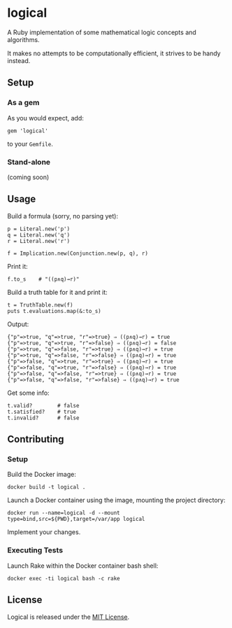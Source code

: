 # logical

A Ruby implementation of some mathematical logic concepts and algorithms.

It makes no attempts to be computationally efficient, it strives to be handy instead.

## Setup
### As a gem
As you would expect, add:

    gem 'logical'
to your `Gemfile`.

### Stand-alone
(coming soon)

## Usage
Build a formula (sorry, no parsing yet):

    p = Literal.new('p')
    q = Literal.new('q')
    r = Literal.new('r')

    f = Implication.new(Conjunction.new(p, q), r)
Print it:

    f.to_s    # "((p∧q)→r)"

Build a truth table for it and print it:

    t = TruthTable.new(f)
    puts t.evaluations.map(&:to_s)
Output:

    {"p"=>true, "q"=>true, "r"=>true} ⇒ ((p∧q)→r) = true
    {"p"=>true, "q"=>true, "r"=>false} ⇒ ((p∧q)→r) = false
    {"p"=>true, "q"=>false, "r"=>true} ⇒ ((p∧q)→r) = true
    {"p"=>true, "q"=>false, "r"=>false} ⇒ ((p∧q)→r) = true
    {"p"=>false, "q"=>true, "r"=>true} ⇒ ((p∧q)→r) = true
    {"p"=>false, "q"=>true, "r"=>false} ⇒ ((p∧q)→r) = true
    {"p"=>false, "q"=>false, "r"=>true} ⇒ ((p∧q)→r) = true
    {"p"=>false, "q"=>false, "r"=>false} ⇒ ((p∧q)→r) = true
Get some info:

    t.valid?        # false
    t.satisfied?    # true
    t.invalid?      # false

## Contributing
### Setup
Build the Docker image:

    docker build -t logical .

Launch a Docker container using the image, mounting the project directory:

    docker run --name=logical -d --mount type=bind,src=${PWD},target=/var/app logical

Implement your changes.

### Executing Tests
Launch Rake within the Docker container bash shell:

    docker exec -ti logical bash -c rake

## License

Logical is released under the [MIT License](https://opensource.org/licenses/MIT).